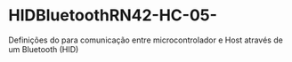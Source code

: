 # HIDBluetoothRN42-HC-05-
Definições do para comunicação entre microcontrolador e Host através de um Bluetooth (HID)
